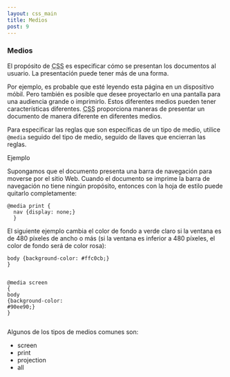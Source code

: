 ```yaml
---
layout: css_main
title: Medios
post: 9
---
```

<h3>Medios</h3>
<p>El prop&oacute;sito de <abbr title="Hojas de estilo en cascada">CSS</abbr> es especificar c&oacute;mo se presentan los documentos al usuario. La presentaci&oacute;n puede tener m&aacute;s de una forma.</p>
<p>Por ejemplo, es probable que est&eacute; leyendo esta p&aacute;gina en un dispositivo m&oacute;bil. Pero tambi&eacute;n es posible que desee proyectarlo en una pantalla para una audiencia grande o imprimirlo. Estos diferentes medios pueden tener caracter&iacute;sticas diferentes. <abbr title="Hojas de estilo en cascada">CSS</abbr> proporciona maneras de presentar un documento de manera diferente en diferentes medios.</p>
<p>Para especificar las reglas que son espec&iacute;ficas de un tipo de medio, utilice <code>@media</code> seguido del tipo de medio, seguido de llaves que encierran las reglas.</p>
<div class="tuto_example">
<p>Ejemplo</p>
<p>Supongamos que el documento presenta una barra de navegaci&oacute;n para moverse por el sitio Web. Cuando el documento se imprime la barra de navegaci&oacute;n no tiene ning&uacute;n prop&oacute;sito, entonces con la hoja de estilo puede quitarlo completamente:</p>
<pre class="language-css correcto"><code class=" language-css"><span class="token atrule"><span class="token rule">@media</span> print</span> <span class="token punctuation">{</span>
  <span class="token selector"><span class="token id">nav</span> </span><span class="token punctuation">{</span><span class="token property">display</span><span class="token punctuation">:</span> none<span class="token punctuation">;</span><span class="token punctuation">}</span>
  <span class="token punctuation">}</span></code></pre>
<p>El siguiente ejemplo cambia el color de fondo a verde claro si la ventana es de 480 p&iacute;xeles de ancho o m&aacute;s (si la ventana es inferior a 480 p&iacute;xeles, el color de fondo ser&aacute; de color rosa):</p>
<pre class="language-css correcto"><code class=" language-css"><span class="token atrule"><span class="token selector"><span class="token id">body</span> </span><span class="token punctuation">{</span><span class="token property">background-color</span><span class="token punctuation">:</span> #ffc0cb<span class="token punctuation">;</span><span class="token punctuation">}</span>
<span class="token punctuation">}</span>

<span class="token rule">@media</span> screen</span> <span class="token punctuation">{</span>
  <span class="token selector"><span class="token id">body</span> </span><span class="token punctuation">{</span><span class="token property">background-color</span><span class="token punctuation">:</span> #90ee90<span class="token punctuation">;</span><span class="token punctuation">}</span>
  <span class="token punctuation">}</span></code></pre>
</div>
<p>Algunos de los tipos de medios comunes son:</p>
<ul>
  <li>screen</li>
  <li>print</li>
  <li>projection</li>
  <li>all</li>
</ul>
